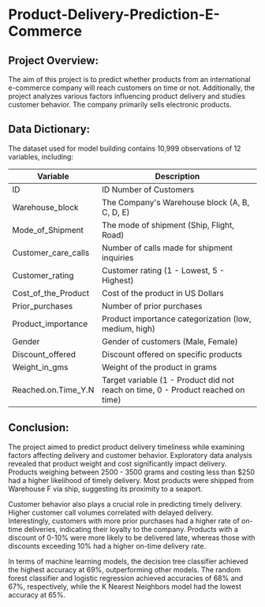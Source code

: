 # Product-Delivery-Prediction-E-Commerce
## Project Overview:
The aim of this project is to predict whether products from an international e-commerce company will reach customers on time or not. Additionally, the project analyzes various factors influencing product delivery and studies customer behavior. The company primarily sells electronic products.

## Data Dictionary:
The dataset used for model building contains 10,999 observations of 12 variables, including:

| Variable             | Description                                             |
|----------------------|---------------------------------------------------------|
| ID                   | ID Number of Customers                                 |
| Warehouse_block      | The Company's Warehouse block (A, B, C, D, E)          |
| Mode_of_Shipment     | The mode of shipment (Ship, Flight, Road)              |
| Customer_care_calls  | Number of calls made for shipment inquiries            |
| Customer_rating      | Customer rating (1 - Lowest, 5 - Highest)              |
| Cost_of_the_Product  | Cost of the product in US Dollars                     |
| Prior_purchases      | Number of prior purchases                              |
| Product_importance   | Product importance categorization (low, medium, high)  |
| Gender               | Gender of customers (Male, Female)                    |
| Discount_offered     | Discount offered on specific products                  |
| Weight_in_gms        | Weight of the product in grams                         |
| Reached.on.Time_Y.N  | Target variable (1 - Product did not reach on time, 0 - Product reached on time) |

## Conclusion:
The project aimed to predict product delivery timeliness while examining factors affecting delivery and customer behavior. Exploratory data analysis revealed that product weight and cost significantly impact delivery. Products weighing between 2500 - 3500 grams and costing less than $250 had a higher likelihood of timely delivery. Most products were shipped from Warehouse F via ship, suggesting its proximity to a seaport.

Customer behavior also plays a crucial role in predicting timely delivery. Higher customer call volumes correlated with delayed delivery. Interestingly, customers with more prior purchases had a higher rate of on-time deliveries, indicating their loyalty to the company. Products with a discount of 0-10% were more likely to be delivered late, whereas those with discounts exceeding 10% had a higher on-time delivery rate.

In terms of machine learning models, the decision tree classifier achieved the highest accuracy at 69%, outperforming other models. The random forest classifier and logistic regression achieved accuracies of 68% and 67%, respectively, while the K Nearest Neighbors model had the lowest accuracy at 65%.

